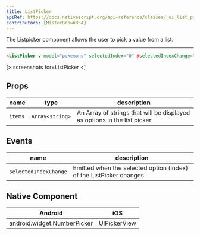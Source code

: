 ```yaml
---
title: ListPicker
apiRef: https://docs.nativescript.org/api-reference/classes/_ui_list_picker_.listpicker
contributors: [MisterBrownRSA]
---
```


The Listpicker component allows the user to pick a value from a list.

---

```html
<ListPicker v-model="pokemons" selectedIndex="0" @selectedIndexChange="selectedIndexChanged"></ListPicker>
```
[> screenshots for=ListPicker <]

## Props

| name | type | description |
|------|------|-------------|
| `items` | `Array<string>` | An Array of strings that will be displayed as options in the list picker

## Events

| name | description |
|------|-------------|
| `selectedIndexChange`| Emitted when the selected option (index) of the ListPicker changes

## Native Component

| Android | iOS |
|---------|-----|
| android.widget.NumberPicker | UIPickerView